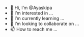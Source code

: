 - 👋 Hi, I’m @Ayaskipa
- 👀 I’m interested in ...
- 🌱 I’m currently learning ...
- 💞️ I’m looking to collaborate on ...
- 📫 How to reach me ...

<!---
Ayaskipa/Ayaskipa is a ✨ special ✨ repository because its `README.md` (this file) appears on your GitHub profile.
You can click the Preview link to take a look at your changes.
--->
